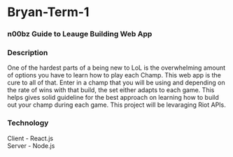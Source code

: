 # Bryan-Term-1

### n00bz Guide to Leauge Building Web App

### Description
One of the hardest parts of a being new to LoL is the overwhelming amount of options you have to learn how to play each Champ.
This web app is the cure to all of that. Enter in a champ that you will be using and depending on the rate of wins with that 
build, the set either adapts to each game. This helps gives solid guideline for the best approach on learning how to build
out your champ during each game. This project will be levaraging Riot APIs.

### Technology
Client - React.js<br>
Server - Node.js
